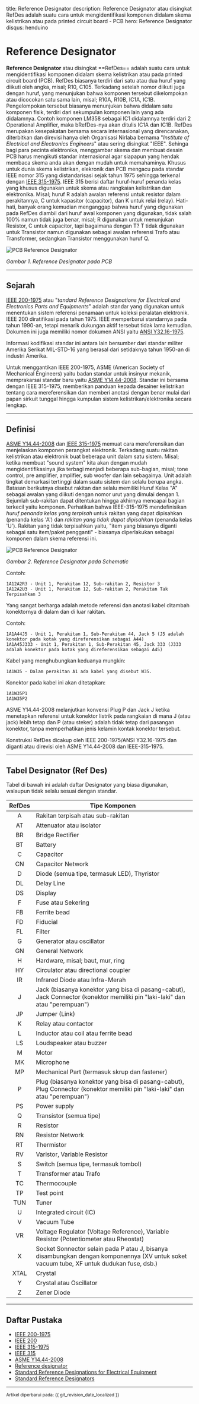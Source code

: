 title: Reference Designator
description: Reference Designator atau disingkat RefDes adalah suatu cara untuk mengidentifikasi komponen didalam skema kelistrikan atau pada printed circuit board - PCB
hero: Reference Designator
disqus: henduino

# Reference Designator

**Reference Designator** atau disingkat ==RefDes== adalah suatu cara untuk mengidentifikasi komponen didalam skema kelistrikan atau pada printed circuit board (PCB). RefDes biasanya terdiri dari satu atau dua huruf yang diikuti oleh angka, misal; R10, C105. Terkadang setelah nomor diikuti juga dengan huruf, yang menunjukan bahwa komponen tersebut dikelompokan atau dicocokan satu sama lain, misal; R10A, R10B, IC1A, IC1B. Pengelompokan tersebut biasanya menunjukan bahwa didalam satu komponen fisik, terdiri dari sekumpulan komponen lain yang ada didalamnya. Contoh komponen LM358 sebagai IC1 didalamnya terdiri dari 2 Operational Amplifier, maka bRefDes-nya akan ditulis IC1A dan IC1B. RefDes merupakan kesepakatan bersama secara internasional yang direncanakan, diterbitkan dan direvisi hanya oleh Organisasi Nirlaba bernama "*Institute of Electrical and Electronics Engineers*" atau sering disingkat "IEEE". Sehinga bagi para pecinta elektronika, menggambar skema dan membuat desain PCB harus mengikuti standar internasional agar siapapun yang hendak membaca skema anda akan dengan mudah untuk memahaminya. Khusus untuk dunia skema kelistrikan, elekronik dan PCB mengacu pada standar IEEE nomor 315 yang distandarisasi sejak tahun 1975 sehingga terkenal dengan [IEEE 315-1975][3]. IEEE 315 berisi daftar huruf-huruf penanda kelas yang khusus digunakan untuk skema atau rangkaian kelistrikan dan elektronika. Misal; huruf R adalah awalan referensi untuk resistor dalam perakitannya, C untuk kapasitor (capacitor), dan K untuk relai (relay). Hati-hati, banyak orang kemudian menganggap bahwa huruf yang digunakan pada RefDes diambil dari huruf awal komponen yang digunakan, tidak salah 100% namun tidak juga benar, misal; R digunakan untuk menunjukan Resistor, C untuk capacitor, tapi bagaimana dengan T? T tidak digunakan untuk Transistor namun digunakan sebagai awalan referensi Trafo atau Transformer, sedangkan Transistor menggunakan huruf Q.

![PCB Reference Designator](./images/01_refdes.jpg)

*Gambar 1. Reference Designator pada PCB*

***

## Sejarah

[IEEE 200-1975][1] atau "*tandard Reference Designations for Electrical and Electronics Parts and Equipments*" adalah standar yang digunakan untuk menentukan sistem referensi penamaan untuk koleksi peralatan elektronik. IEEE 200 diratifikasi pada tahun 1975. IEEE memperbarui standarnya pada tahun 1990-an, tetapi menarik dukungan aktif tersebut tidak lama kemudian. Dokumen ini juga memiliki nomor dokumen ANSI yaitu [ANSI Y32.16-1975][1].

Informasi kodifikasi standar ini antara lain bersumber dari standar militer Amerika Serikat MIL-STD-16 yang berasal dari setidaknya tahun 1950-an di industri Amerika.

Untuk menggantikan IEEE 200-1975, ASME (American Society of Mechanical Engineers) yaitu badan standar untuk insinyur mekanik, memprakarsai standar baru yaitu [ASME Y14.44-2008][5]. Standar ini bersama dengan IEEE 315-1975, memberikan panduan kepada desainer kelistrikan tentang cara mereferensikan dan memberi anotasi dengan benar mulai dari papan sirkuit tunggal hingga kumpulan sistem kelistrikan/elektronika secara lengkap.

***

## Definisi

[ASME Y14.44-2008][5] dan [IEEE 315-1975][4] memuat cara mereferensikan dan menjelaskan komponen perangkat elektronik.
Terkadang suatu rakitan kelistrikan atau elektronik buat beberapa unit dalam satu sistem. Misal; ketika membuat "sound system" kita akan dengan mudah mengidentifikasinya jika terbagi menjadi beberapa sub-bagian, misal; tone control, pre amplifier, amplifier, sub woofer dan lain sebagainya. Unit adalah tingkat demarkasi tertinggi dalam suatu sistem dan selalu berupa angka. Batasan berikutnya disebut rakitan dan selalu memiliki Huruf Kelas "A" sebagai awalan yang diikuti dengan nomor urut yang dimulai dengan 1. Sejumlah sub-rakitan dapat ditentukan hingga akhirnya mencapai bagian terkecil yaitu komponen. Perhatikan bahwa IEEE-315-1975 mendefinisikan *huruf penanda kelas yang terpisah* untuk rakitan yang dapat dipisahkan (penanda kelas 'A') dan *rakitan yang tidak dapat dipisahkan* (penanda kelas 'U'). Rakitan yang tidak terpisahkan yaitu, "item yang biasanya diganti sebagai satu item/paket pengganti" - biasanya diperlakukan sebagai komponen dalam skema referensi ini.

![PCB Reference Designator](./images/02_refdes.gif)

*Gambar 2. Reference Designator pada Schematic*

Contoh:

```
1A12A2R3 - Unit 1, Perakitan 12, Sub-rakitan 2, Resistor 3
1A12A2U3 - Unit 1, Perakitan 12, Sub-rakitan 2, Perakitan Tak Terpisahkan 3
```

Yang sangat berharga adalah metode referensi dan anotasi kabel ditambah konektornya di dalam dan di luar rakitan.

Contoh:

```
1A1A44J5 - Unit 1, Perakitan 1, Sub-Perakitan 44, Jack 5 (J5 adalah konektor pada kotak yang direferensikan sebagai A44)
1A1A45J333 - Unit 1, Perakitan 1, Sub-Perakitan 45, Jack 333 (J333 adalah konektor pada kotak yang direferensikan sebagai A45)
```

Kabel yang menghubungkan keduanya mungkin:

```
1A1W35 - Dalam perakitan A1 ada kabel yang disebut W35.
```

Konektor pada kabel ini akan ditetapkan:

```
1A1W35P1
1A1W35P2
```

ASME Y14.44-2008 melanjutkan konvensi Plug P dan Jack J ketika menetapkan referensi untuk konektor listrik pada rangkaian di mana J (atau jack) lebih tetap dan P (atau steker) adalah tidak tetap dari pasangan konektor, tanpa memperhatikan jenis kelamin kontak konektor tersebut.

Konstruksi RefDes dicakup oleh IEEE 200-1975/ANSI Y32.16-1975 dan diganti atau direvisi oleh ASME Y14.44-2008 dan IEEE-315-1975.

***

## Tabel Designator (Ref Des)

Tabel di bawah ini adalah daftar Designator yang biasa digunakan, walaupun tidak selalu sesuai dengan standar.

| **RefDes** | **Tipe Komponen**                                                                                                                            |
|:------:|------------------------------------------------------------------------------------------------------------------------------------------|
|   A    | Rakitan terpisah atau sub-rakitan                                                                                                         |
|   AT   | Attenuator atau isolator                                                                                                                 |
|   BR   | Bridge Rectifier                                                                                                                         |
|   BT   | Battery                                                                                                                                  |
|   C    | Capacitor                                                                                                                                |
|   CN   | Capacitor Network                                                                                                                        |
|   D    | Diode (semua tipe, termasuk LED), Thyristor                                                                                              |
|   DL   | Delay Line                                                                                                                               |
|   DS   | Display                                                                                                                                  |
|   F    | Fuse atau Sekering                                                                                                                       |
|   FB   | Ferrite bead                                                                                                                             |
|   FD   | Fiducial                                                                                                                                 |
|   FL   | Filter                                                                                                                                   |
|   G    | Generator atau oscillator                                                                                                                |
|   GN   | General Network                                                                                                                          |
|   H    | Hardware, misal; baut, mur, ring                                                                                                         |
|   HY   | Circulator atau directional coupler                                                                                                      |
|   IR   | Infrared Diode atau Infra-Merah                                                                                                          |
|   J    | Jack (biasanya konektor yang bisa di pasang-cabut), Jack Connector (konektor memiliki pin "laki-laki" dan atau "perempuan")              |
|   JP   | Jumper (Link)                                                                                                                            |
|   K    | Relay atau contactor                                                                                                                     |
|   L    | Inductor atau coil atau ferrite bead                                                                                                     |
|   LS   | Loudspeaker atau buzzer                                                                                                                  |
|   M    | Motor                                                                                                                                    |
|   MK   | Microphone                                                                                                                               |
|   MP   | Mechanical Part (termasuk skrup dan fastener)                                                                                            |
|   P    | Plug (biasanya konektor yang bisa di pasang-cabut), Plug Connector (konektor memiliki pin "laki-laki" dan atau "perempuan")              |
|   PS   | Power supply                                                                                                                             |
|   Q    | Transistor (semua tipe)                                                                                                                  |
|   R    | Resistor                                                                                                                                 |
|   RN   | Resistor Network                                                                                                                         |
|   RT   | Thermistor                                                                                                                               |
|   RV   | Varistor, Variable Resistor                                                                                                              |
|   S    | Switch (semua tipe, termasuk tombol)                                                                                                     |
|   T    | Transformer atau Trafo                                                                                                                   |
|   TC   | Thermocouple                                                                                                                             |
|   TP   | Test point                                                                                                                               |
|  TUN   | Tuner                                                                                                                                    |
|   U    | Integrated circuit (IC)                                                                                                                  |
|   V    | Vacuum Tube                                                                                                                              |
|   VR   | Voltage Regulator (Voltage Reference), Variable Resistor (Potentiometer atau Rheostat)                                                   |
|   X    | Socket Sonnector selain pada P atau J, bisanya disambungkan dengan komponennya (XV untuk soket vacuum tube, XF untuk dudukan fuse, dsb.) |
|  XTAL  | Crystal                                                                                                                                  |
|   Y    | Crystal atau Oscillator                                                                                                                  |
|    Z   | Zener Diode                                                                                                                              |

***

## Daftar Pustaka

* [IEEE 200-1975][1]
* [IEEE 200][2]
* [IEEE 315-1975][3]
* [IEEE 315][4]
* [ASME Y14.44-2008][5]
* [Reference designator][6]
* [Standard Reference Designations for Electrical Equipment][7]
* [Standard Reference Designators][8]

[1]: https://www.noao.edu/ets/Mechanical/Policies/ANSI%20Y32.16-1975.pdf
[2]: https://ieeexplore.ieee.org/document/4483758
[3]: https://www.ee.iitb.ac.in/~spilab/Tips/ansii_graphic_symbols_for_electrical_and_electronics_daigrams_1993.pdf
[4]: https://ieeexplore.ieee.org/document/985670
[5]: https://www.asme.org/codes-standards/find-codes-standards/y14-44-reference-designations-electrical-electronics-parts-equipment
[6]: https://en.wikipedia.org/wiki/Reference_designator
[7]: https://bmet.fandom.com/wiki/Standard_Reference_Designations_for_Electrical_Equipment
[8]: https://dexpcb.com/manual/standard-reference-designators.htm

***

<small>Artikel diperbarui pada: {{ git_revision_date_localized }}</small>